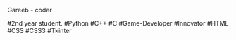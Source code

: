 Gareeb - coder

#2nd year student.
#Python
#C++
#C
#Game-Developer
#Innovator
#HTML
#CSS
#CSS3
#Tkinter
